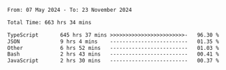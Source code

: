 
<!--START_SECTION:waka-->

```txt
From: 07 May 2024 - To: 23 November 2024

Total Time: 663 hrs 34 mins

TypeScript       645 hrs 37 mins >>>>>>>>>>>>>>>>>>>>>>>>-   96.30 %
JSON             9 hrs 4 mins    -------------------------   01.35 %
Other            6 hrs 52 mins   -------------------------   01.03 %
Bash             2 hrs 43 mins   -------------------------   00.41 %
JavaScript       2 hrs 30 mins   -------------------------   00.37 %
```

<!--END_SECTION:waka-->

<!--

### Hi there 👋
**Iam-cesar/Iam-cesar** is a ✨ _special_ ✨ repository because its `README.md` (this file) appears on your GitHub profile.

Here are some ideas to get you started:

- 🔭 I’m currently working on ...
- 🌱 I’m currently learning ...
- 👯 I’m looking to collaborate on ...
- 🤔 I’m looking for help with ...
- 💬 Ask me about ...
- 📫 How to reach me: ...
- 😄 Pronouns: ...
- ⚡ Fun fact: ...
-->
